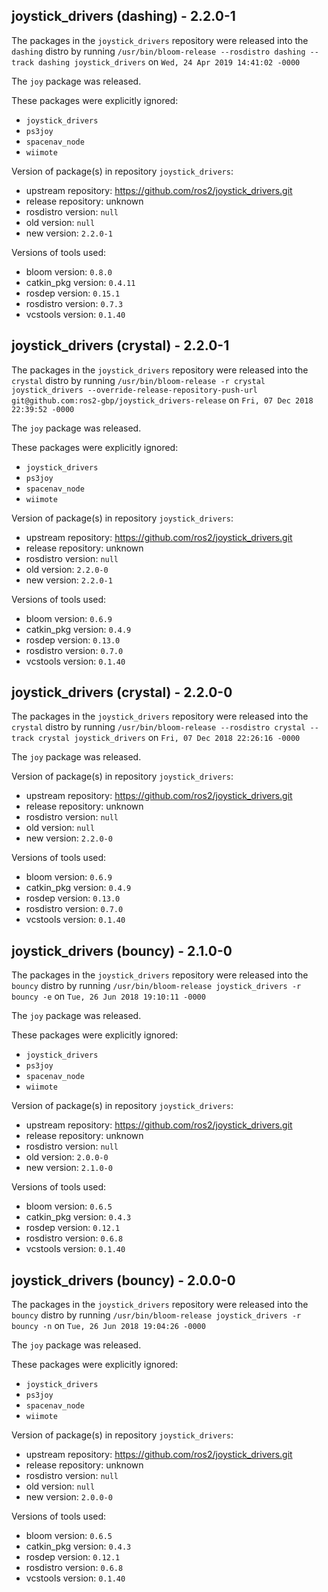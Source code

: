 ## joystick_drivers (dashing) - 2.2.0-1

The packages in the `joystick_drivers` repository were released into the `dashing` distro by running `/usr/bin/bloom-release --rosdistro dashing --track dashing joystick_drivers` on `Wed, 24 Apr 2019 14:41:02 -0000`

The `joy` package was released.

These packages were explicitly ignored:
- `joystick_drivers`
- `ps3joy`
- `spacenav_node`
- `wiimote`

Version of package(s) in repository `joystick_drivers`:

- upstream repository: https://github.com/ros2/joystick_drivers.git
- release repository: unknown
- rosdistro version: `null`
- old version: `null`
- new version: `2.2.0-1`

Versions of tools used:

- bloom version: `0.8.0`
- catkin_pkg version: `0.4.11`
- rosdep version: `0.15.1`
- rosdistro version: `0.7.3`
- vcstools version: `0.1.40`


## joystick_drivers (crystal) - 2.2.0-1

The packages in the `joystick_drivers` repository were released into the `crystal` distro by running `/usr/bin/bloom-release -r crystal joystick_drivers --override-release-repository-push-url git@github.com:ros2-gbp/joystick_drivers-release` on `Fri, 07 Dec 2018 22:39:52 -0000`

The `joy` package was released.

These packages were explicitly ignored:
- `joystick_drivers`
- `ps3joy`
- `spacenav_node`
- `wiimote`

Version of package(s) in repository `joystick_drivers`:

- upstream repository: https://github.com/ros2/joystick_drivers.git
- release repository: unknown
- rosdistro version: `null`
- old version: `2.2.0-0`
- new version: `2.2.0-1`

Versions of tools used:

- bloom version: `0.6.9`
- catkin_pkg version: `0.4.9`
- rosdep version: `0.13.0`
- rosdistro version: `0.7.0`
- vcstools version: `0.1.40`


## joystick_drivers (crystal) - 2.2.0-0

The packages in the `joystick_drivers` repository were released into the `crystal` distro by running `/usr/bin/bloom-release --rosdistro crystal --track crystal joystick_drivers` on `Fri, 07 Dec 2018 22:26:16 -0000`

The `joy` package was released.

Version of package(s) in repository `joystick_drivers`:

- upstream repository: https://github.com/ros2/joystick_drivers.git
- release repository: unknown
- rosdistro version: `null`
- old version: `null`
- new version: `2.2.0-0`

Versions of tools used:

- bloom version: `0.6.9`
- catkin_pkg version: `0.4.9`
- rosdep version: `0.13.0`
- rosdistro version: `0.7.0`
- vcstools version: `0.1.40`


## joystick_drivers (bouncy) - 2.1.0-0

The packages in the `joystick_drivers` repository were released into the `bouncy` distro by running `/usr/bin/bloom-release joystick_drivers -r bouncy -e` on `Tue, 26 Jun 2018 19:10:11 -0000`

The `joy` package was released.

These packages were explicitly ignored:
- `joystick_drivers`
- `ps3joy`
- `spacenav_node`
- `wiimote`

Version of package(s) in repository `joystick_drivers`:

- upstream repository: https://github.com/ros2/joystick_drivers.git
- release repository: unknown
- rosdistro version: `null`
- old version: `2.0.0-0`
- new version: `2.1.0-0`

Versions of tools used:

- bloom version: `0.6.5`
- catkin_pkg version: `0.4.3`
- rosdep version: `0.12.1`
- rosdistro version: `0.6.8`
- vcstools version: `0.1.40`


## joystick_drivers (bouncy) - 2.0.0-0

The packages in the `joystick_drivers` repository were released into the `bouncy` distro by running `/usr/bin/bloom-release joystick_drivers -r bouncy -n` on `Tue, 26 Jun 2018 19:04:26 -0000`

The `joy` package was released.

These packages were explicitly ignored:
- `joystick_drivers`
- `ps3joy`
- `spacenav_node`
- `wiimote`

Version of package(s) in repository `joystick_drivers`:

- upstream repository: https://github.com/ros2/joystick_drivers.git
- release repository: unknown
- rosdistro version: `null`
- old version: `null`
- new version: `2.0.0-0`

Versions of tools used:

- bloom version: `0.6.5`
- catkin_pkg version: `0.4.3`
- rosdep version: `0.12.1`
- rosdistro version: `0.6.8`
- vcstools version: `0.1.40`


